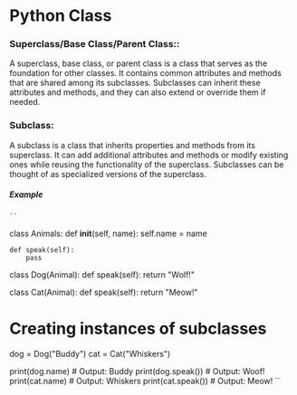 # Python Class

### Superclass/Base Class/Parent Class::

A superclass, base class, or parent class is a class that serves as the foundation for other classes. It contains common attributes and methods that are shared among its subclasses. Subclasses can inherit these attributes and methods, and they can also extend or override them if needed.

### Subclass:
A subclass is a class that inherits properties and methods from its superclass. It can add additional attributes and methods or modify existing ones while reusing the functionality of the superclass. Subclasses can be thought of as specialized versions of the superclass.

##### Example

    ``
 class Animals:
    def __init__(self, name):
        self.name = name

    def speak(self):
        pass

class Dog(Animal):
    def speak(self):
        return "Wolf!"

class Cat(Animal):
    def speak(self):
        return "Meow!"

# Creating instances of subclasses
dog = Dog("Buddy")
cat = Cat("Whiskers")

print(dog.name)  # Output: Buddy
print(dog.speak())  # Output: Woof!
print(cat.name)  # Output: Whiskers
print(cat.speak())  # Output: Meow!
    ``
